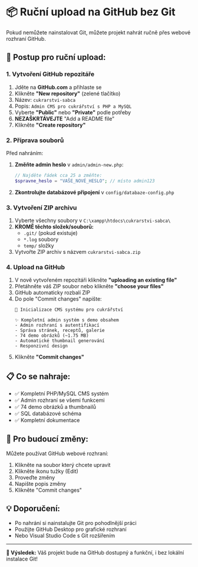 # 📦 Ruční upload na GitHub bez Git

Pokud nemůžete nainstalovat Git, můžete projekt nahrát ručně přes webové rozhraní GitHub.

## 🚀 Postup pro ruční upload:

### 1. **Vytvoření GitHub repozitáře**
1. Jděte na **GitHub.com** a přihlaste se
2. Klikněte **"New repository"** (zelené tlačítko)
3. Název: `cukrarstvi-sabca`
4. Popis: `Admin CMS pro cukrářství s PHP a MySQL`
5. Vyberte **"Public"** nebo **"Private"** podle potřeby
6. **NEZAŠKRTÁVEJTE** "Add a README file"
7. Klikněte **"Create repository"**

### 2. **Příprava souborů**
Před nahráním:

1. **Změňte admin heslo** v `admin/admin-new.php`:
   ```php
   // Najděte řádek cca 25 a změňte:
   $spravne_heslo = "VAŠE_NOVÉ_HESLO"; // místo admin123
   ```

2. **Zkontrolujte databázové připojení** v `config/databaze-config.php`

### 3. **Vytvoření ZIP archivu**
1. Vyberte všechny soubory v `C:\xampp\htdocs\cukrarstvi-sabca\`
2. **KROMĚ těchto složek/souborů:**
   - `.git/` (pokud existuje)
   - `*.log` soubory
   - `temp/` složky
3. Vytvořte ZIP archiv s názvem `cukrarstvi-sabca.zip`

### 4. **Upload na GitHub**
1. V nově vytvořeném repozitáři klikněte **"uploading an existing file"**
2. Přetáhněte váš ZIP soubor nebo klikněte **"choose your files"**
3. GitHub automaticky rozbalí ZIP
4. Do pole "Commit changes" napište:
   ```
   🎉 Inicializace CMS systému pro cukrářství

   ✨ Kompletní admin systém s demo obsahem
   - Admin rozhraní s autentifikací  
   - Správa stránek, receptů, galerie
   - 74 demo obrázků (~1.75 MB)
   - Automatické thumbnail generování
   - Responzivní design
   ```
5. Klikněte **"Commit changes"**

## 📋 Co se nahraje:
- ✅ Kompletní PHP/MySQL CMS systém
- ✅ Admin rozhraní se všemi funkcemi
- ✅ 74 demo obrázků a thumbnailů
- ✅ SQL databázové schéma
- ✅ Kompletní dokumentace

## 🔄 Pro budoucí změny:
Můžete používat GitHub webové rozhraní:
1. Klikněte na soubor který chcete upravit
2. Klikněte ikonu tužky (Edit)
3. Proveďte změny
4. Napište popis změny
5. Klikněte "Commit changes"

## 💡 Doporučení:
- Po nahrání si nainstalujte Git pro pohodlnější práci
- Použijte GitHub Desktop pro grafické rozhraní
- Nebo Visual Studio Code s Git rozšířením

---

**🎯 Výsledek:** Váš projekt bude na GitHub dostupný a funkční, i bez lokální instalace Git!